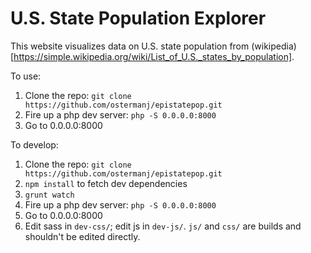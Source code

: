 # U.S. State Population Explorer

This website visualizes data on U.S. state population from (wikipedia)[https://simple.wikipedia.org/wiki/List_of_U.S._states_by_population].

To use:

1. Clone the repo: `git clone https://github.com/ostermanj/epistatepop.git`
2. Fire up a php dev server: `php -S 0.0.0.0:8000`
3. Go to 0.0.0.0:8000

To develop:

1. Clone the repo: `git clone https://github.com/ostermanj/epistatepop.git`
2. `npm install` to fetch dev dependencies
3. `grunt watch`
4. Fire up a php dev server: `php -S 0.0.0.0:8000`
5. Go to 0.0.0.0:8000
6. Edit sass in `dev-css/`; edit js in `dev-js/`. `js/` and `css/` are builds and shouldn't be edited directly.